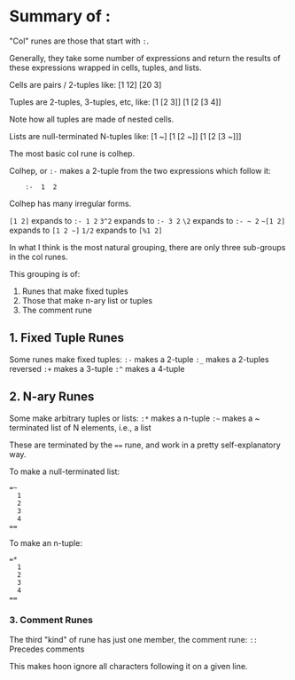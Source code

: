 # Summary of :

"Col" runes are those that start with `:`.

Generally, they take some number of expressions and return the results of these expressions wrapped in cells, tuples, and lists.

Cells are pairs / 2-tuples like:
[1 12]
[20 3]

Tuples are 2-tuples, 3-tuples, etc, like:
[1 [2 3]]
[1 [2 [3 4]]

Note how all tuples are made of nested cells.

Lists are null-terminated N-tuples like:
[1 ~]
[1 [2 ~]]
[1 [2 [3 ~]]]

The most basic col rune is colhep.

Colhep, or `:-` makes a 2-tuple from the two expressions which follow it:

```
    :-  1  2
```

Colhep has many irregular forms.

`[1 2]` expands to `:- 1 2`
`3^2` expands to `:- 3 2`
`\2` expands to `:- ~ 2`
`~[1 2]` expands to `[1 2 ~]`
`1/2` expands to `[%1 2]`

In what I think is the most natural grouping, there are only three sub-groups in the col runes.

This grouping is of:

1. Runes that make fixed tuples
2. Those that make n-ary list or tuples
3. The comment rune

## 1. Fixed Tuple Runes

Some runes make fixed tuples:
`:-` makes a 2-tuple
`:_` makes a 2-tuples reversed
`:+` makes a 3-tuple
`:^` makes a 4-tuple

## 2. N-ary Runes

Some make arbitrary tuples or lists:
`:*` makes a n-tuple
`:~` makes a ~ terminated list of N elements, i.e., a list

These are terminated by the `==` rune, and work in a pretty self-explanatory way.

To make a null-terminated list:

```
=~
  1
  2
  3
  4
==
```

To make an n-tuple:

```
=*
  1
  2
  3
  4
==
```

### 3. Comment Runes

The third "kind" of rune has just one member, the comment rune:
`::` Precedes comments

This makes hoon ignore all characters following it on a given line.
